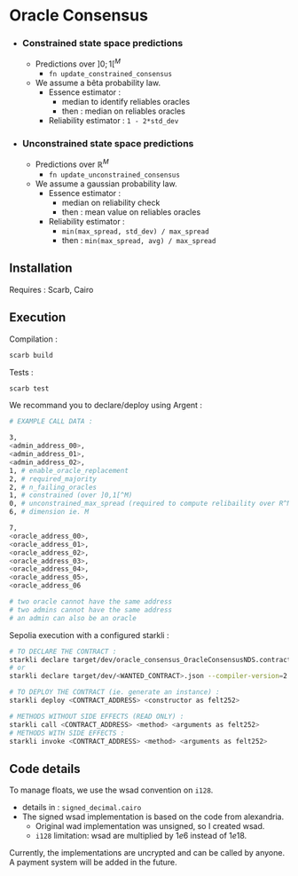 # Oracle Consensus

- ### Constrained state space predictions
    - Predictions over $]0;1[^M$
        - ``fn update_constrained_consensus``
    - We assume a bêta probability law.
        - Essence estimator : 
            - median to identify reliables oracles
            - then : median on reliables oracles
        - Reliability estimator : ``1 - 2*std_dev``
- ### Unconstrained state space predictions
    - Predictions over $\mathbb{R}^M$
        - ``fn update_unconstrained_consensus``
    - We assume a gaussian probability law.
        - Essence estimator :
            - median on reliability check
            - then : mean value on reliables oracles
        - Reliability estimator : 
            - ``min(max_spread, std_dev) / max_spread``
            - then : ``min(max_spread, avg) / max_spread``

## Installation

Requires : Scarb, Cairo

## Execution

Compilation :
```bash
scarb build
```

Tests :
```bash
scarb test
```

We recommand you to declare/deploy using Argent :

```bash
# EXAMPLE CALL DATA :

3, 
<admin_address_00>, 
<admin_address_01>, 
<admin_address_02>, 
1, # enable_oracle_replacement
2, # required_majority
2, # n_failing_oracles
1, # constrained (over ]0,1[^M)
0, # unconstrained_max_spread (required to compute relibaility over R^M)
6, # dimension ie. M

7, 
<oracle_address_00>, 
<oracle_address_01>,
<oracle_address_02>,
<oracle_address_03>,
<oracle_address_04>,
<oracle_address_05>,
<oracle_address_06

# two oracle cannot have the same address
# two admins cannot have the same address
# an admin can also be an oracle
```

Sepolia execution with a configured starkli :

```bash
# TO DECLARE THE CONTRACT :
starkli declare target/dev/oracle_consensus_OracleConsensusNDS.contract_class.json --compiler-version=2.4.0
# or
starkli declare target/dev/<WANTED_CONTRACT>.json --compiler-version=2.4.0

# TO DEPLOY THE CONTRACT (ie. generate an instance) :
starkli deploy <CONTRACT_ADDRESS> <constructor as felt252>
```

```bash
# METHODS WITHOUT SIDE EFFECTS (READ ONLY) :
starkli call <CONTRACT_ADDRESS> <method> <arguments as felt252> 
# METHODS WITH SIDE EFFECTS :
starkli invoke <CONTRACT_ADDRESS> <method> <arguments as felt252> 
```

## Code details

To manage floats, we use the wsad convention on ``i128``. 
- details in : ``signed_decimal.cairo``
- The signed wsad implementation is based on the code from alexandria.
    - Original wad implementation was unsigned, so I created wsad.
    - ``i128`` limitation: wsad are multiplied by $1e6$ instead of $1e18$.

Currently, the implementations are uncrypted and can be called by anyone.
A payment system will be added in the future.